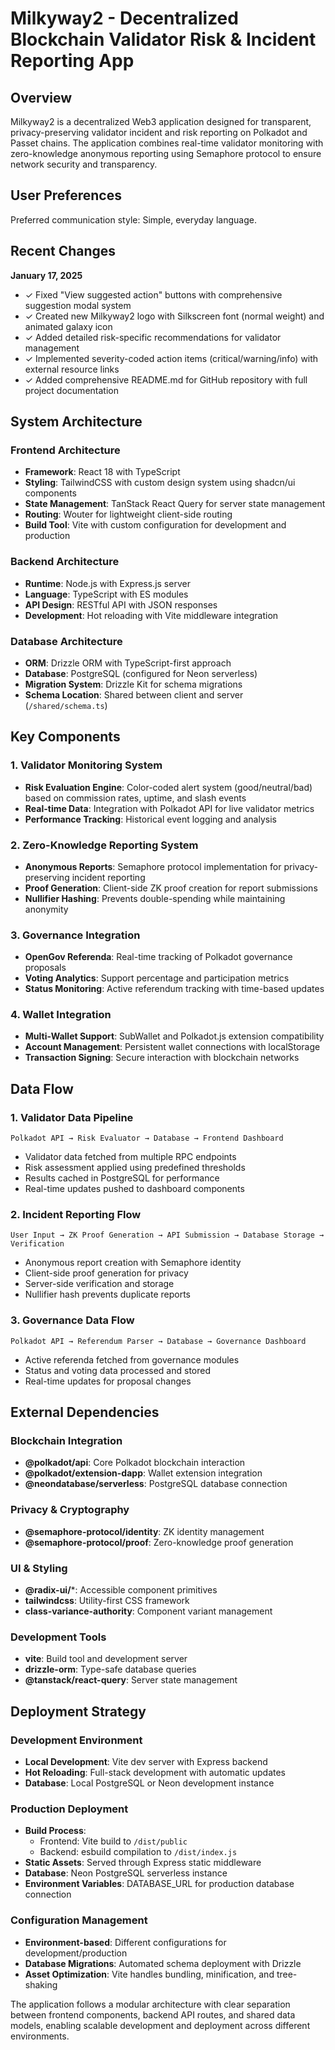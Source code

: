 # Milkyway2 - Decentralized Blockchain Validator Risk & Incident Reporting App

## Overview

Milkyway2 is a decentralized Web3 application designed for transparent, privacy-preserving validator incident and risk reporting on Polkadot and Passet chains. The application combines real-time validator monitoring with zero-knowledge anonymous reporting using Semaphore protocol to ensure network security and transparency.

## User Preferences

Preferred communication style: Simple, everyday language.

## Recent Changes

**January 17, 2025**
- ✓ Fixed "View suggested action" buttons with comprehensive suggestion modal system
- ✓ Created new Milkyway2 logo with Silkscreen font (normal weight) and animated galaxy icon
- ✓ Added detailed risk-specific recommendations for validator management
- ✓ Implemented severity-coded action items (critical/warning/info) with external resource links
- ✓ Added comprehensive README.md for GitHub repository with full project documentation

## System Architecture

### Frontend Architecture
- **Framework**: React 18 with TypeScript
- **Styling**: TailwindCSS with custom design system using shadcn/ui components
- **State Management**: TanStack React Query for server state management
- **Routing**: Wouter for lightweight client-side routing
- **Build Tool**: Vite with custom configuration for development and production

### Backend Architecture
- **Runtime**: Node.js with Express.js server
- **Language**: TypeScript with ES modules
- **API Design**: RESTful API with JSON responses
- **Development**: Hot reloading with Vite middleware integration

### Database Architecture
- **ORM**: Drizzle ORM with TypeScript-first approach
- **Database**: PostgreSQL (configured for Neon serverless)
- **Migration System**: Drizzle Kit for schema migrations
- **Schema Location**: Shared between client and server (`/shared/schema.ts`)

## Key Components

### 1. Validator Monitoring System
- **Risk Evaluation Engine**: Color-coded alert system (good/neutral/bad) based on commission rates, uptime, and slash events
- **Real-time Data**: Integration with Polkadot API for live validator metrics
- **Performance Tracking**: Historical event logging and analysis

### 2. Zero-Knowledge Reporting System
- **Anonymous Reports**: Semaphore protocol implementation for privacy-preserving incident reporting
- **Proof Generation**: Client-side ZK proof creation for report submissions
- **Nullifier Hashing**: Prevents double-spending while maintaining anonymity

### 3. Governance Integration
- **OpenGov Referenda**: Real-time tracking of Polkadot governance proposals
- **Voting Analytics**: Support percentage and participation metrics
- **Status Monitoring**: Active referendum tracking with time-based updates

### 4. Wallet Integration
- **Multi-Wallet Support**: SubWallet and Polkadot.js extension compatibility
- **Account Management**: Persistent wallet connections with localStorage
- **Transaction Signing**: Secure interaction with blockchain networks

## Data Flow

### 1. Validator Data Pipeline
```
Polkadot API → Risk Evaluator → Database → Frontend Dashboard
```
- Validator data fetched from multiple RPC endpoints
- Risk assessment applied using predefined thresholds
- Results cached in PostgreSQL for performance
- Real-time updates pushed to dashboard components

### 2. Incident Reporting Flow
```
User Input → ZK Proof Generation → API Submission → Database Storage → Verification
```
- Anonymous report creation with Semaphore identity
- Client-side proof generation for privacy
- Server-side verification and storage
- Nullifier hash prevents duplicate reports

### 3. Governance Data Flow
```
Polkadot API → Referendum Parser → Database → Governance Dashboard
```
- Active referenda fetched from governance modules
- Status and voting data processed and stored
- Real-time updates for proposal changes

## External Dependencies

### Blockchain Integration
- **@polkadot/api**: Core Polkadot blockchain interaction
- **@polkadot/extension-dapp**: Wallet extension integration
- **@neondatabase/serverless**: PostgreSQL database connection

### Privacy & Cryptography
- **@semaphore-protocol/identity**: ZK identity management
- **@semaphore-protocol/proof**: Zero-knowledge proof generation

### UI & Styling
- **@radix-ui/***: Accessible component primitives
- **tailwindcss**: Utility-first CSS framework
- **class-variance-authority**: Component variant management

### Development Tools
- **vite**: Build tool and development server
- **drizzle-orm**: Type-safe database queries
- **@tanstack/react-query**: Server state management

## Deployment Strategy

### Development Environment
- **Local Development**: Vite dev server with Express backend
- **Hot Reloading**: Full-stack development with automatic updates
- **Database**: Local PostgreSQL or Neon development instance

### Production Deployment
- **Build Process**: 
  - Frontend: Vite build to `/dist/public`
  - Backend: esbuild compilation to `/dist/index.js`
- **Static Assets**: Served through Express static middleware
- **Database**: Neon PostgreSQL serverless instance
- **Environment Variables**: DATABASE_URL for production database connection

### Configuration Management
- **Environment-based**: Different configurations for development/production
- **Database Migrations**: Automated schema deployment with Drizzle
- **Asset Optimization**: Vite handles bundling, minification, and tree-shaking

The application follows a modular architecture with clear separation between frontend components, backend API routes, and shared data models, enabling scalable development and deployment across different environments.